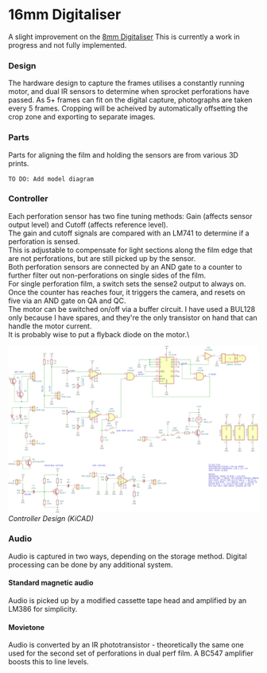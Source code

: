 # 16mm Digitaliser
A slight improvement on the [8mm Digitaliser](https://github.com/azrieltomas/8mm-Digitaliser)
This is currently a work in progress and not fully implemented.


### Design
The hardware design to capture the frames utilises a constantly running motor, and dual IR sensors to determine when sprocket perforations have passed.
As 5+ frames can fit on the digital capture, photographs are taken every 5 frames. Cropping will be acheived by automatically offsetting the crop zone and exporting to separate images.

### Parts
Parts for aligning the film and holding the sensors are from various 3D prints.

```
TO DO: Add model diagram
```

### Controller
Each perforation sensor has two fine tuning methods: Gain (affects sensor output level) and Cutoff (affects reference level).\
The gain and cutoff signals are compared with an LM741 to determine if a perforation is sensed.\
This is adjustable to compensate for light sections along the film edge that are not perforations, but are still picked up by the sensor.\
Both perforation sensors are connected by an AND gate to a counter to further filter out non-perforations on single sides of the film.\
For single perforation film, a switch sets the sense2 output to always on.\
Once the counter has reaches four, it triggers the camera, and resets on five via an AND gate on QA and QC.\
The motor can be switched on/off via a buffer circuit. I have used a BUL128 only because I have spares, and they're the only transistor on hand that can handle the motor current.\
It is probably wise to put a flyback diode on the motor.\

![Circuit Design](images/KiCAD_Design.png)\
*Controller Design (KiCAD)*

### Audio
Audio is captured in two ways, depending on the storage method.
Digital processing can be done by any additional system.

#### Standard magnetic audio
Audio is picked up by a modified cassette tape head and amplified by an LM386 for simplicity.

#### Movietone
Audio is converted by an IR phototransistor - theoretically the same one used for the second set of perforations in dual perf film.
A BC547 amplifier boosts this to line levels.